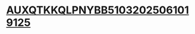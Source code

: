 # [AUXQTKKQLPNYBB51032025061019125](https://ujiberkala-dstj-dephub-go-id-qr-vi-rfid.github.io/AUXQTKKQLPNYBB51032025061019125/)
